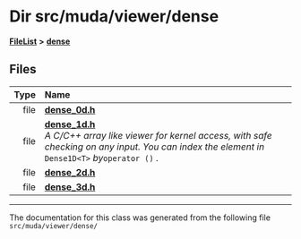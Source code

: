 

# Dir src/muda/viewer/dense



[**FileList**](files.md) **>** [**dense**](dir_23ef7a0035d05de8c06b1bf3400c653b.md)












## Files

| Type | Name |
| ---: | :--- |
| file | [**dense\_0d.h**](dense__0d_8h.md) <br> |
| file | [**dense\_1d.h**](dense__1d_8h.md) <br>_A C/C++ array like viewer for kernel access, with safe checking on any input. You can index the element in_ `Dense1D<T>` _by_`operator ()` _._ |
| file | [**dense\_2d.h**](dense__2d_8h.md) <br> |
| file | [**dense\_3d.h**](dense__3d_8h.md) <br> |



























































------------------------------
The documentation for this class was generated from the following file `src/muda/viewer/dense/`

